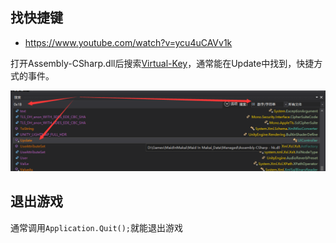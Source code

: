 ## 找快捷键
- https://www.youtube.com/watch?v=ycu4uCAVv1k

打开Assembly-CSharp.dll后搜索[Virtual-Key](https://docs.microsoft.com/en-us/windows/win32/inputdev/virtual-key-codes)，通常能在Update中找到，快捷方式的事件。

![](./images/../../images/2021-01-14-11-40-25.png)


## 退出游戏

通常调用`Application.Quit();`就能退出游戏
